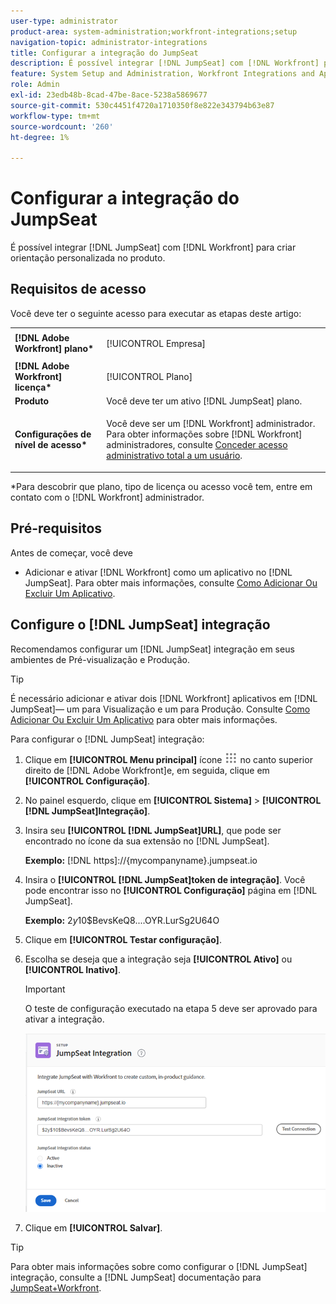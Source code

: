 ```yaml
---
user-type: administrator
product-area: system-administration;workfront-integrations;setup
navigation-topic: administrator-integrations
title: Configurar a integração do JumpSeat
description: É possível integrar [!DNL JumpSeat] com [!DNL Workfront] para criar orientação personalizada no produto.
feature: System Setup and Administration, Workfront Integrations and Apps
role: Admin
exl-id: 23edb48b-8cad-47be-8ace-5238a5869677
source-git-commit: 530c4451f4720a1710350f8e822e343794b63e87
workflow-type: tm+mt
source-wordcount: '260'
ht-degree: 1%

---
```


# Configurar a integração do JumpSeat

É possível integrar [!DNL JumpSeat] com [!DNL Workfront] para criar orientação personalizada no produto.

## Requisitos de acesso

Você deve ter o seguinte acesso para executar as etapas deste artigo:

<table style="table-layout:auto"> 
 <col> 
 <col> 
 <tbody> 
  <tr> 
   <td role="rowheader"><strong>[!DNL Adobe Workfront] plano*</strong></td> 
   <td> <p>[!UICONTROL Empresa] </p> </td> 
  </tr> 
  <tr> 
   <td role="rowheader"><strong>[!DNL Adobe Workfront] licença*</strong></td> 
   <td>[!UICONTROL Plano]</td> 
  </tr> 
  <tr> 
   <td role="rowheader"><strong>Produto</strong></td> 
   <td>Você deve ter um ativo [!DNL JumpSeat] plano.</td> 
  </tr> 
  <tr> 
   <td role="rowheader"><strong>Configurações de nível de acesso*</strong></td> 
   <td> <p> Você deve ser um [!DNL Workfront] administrador. Para obter informações sobre [!DNL Workfront] administradores, consulte <a href="../../administration-and-setup/add-users/configure-and-grant-access/grant-a-user-full-administrative-access.md" class="MCXref xref">Conceder acesso administrativo total a um usuário</a>.</p> </td> 
  </tr> 
 </tbody> 
</table>

&#42;Para descobrir que plano, tipo de licença ou acesso você tem, entre em contato com o [!DNL Workfront] administrador.

## Pré-requisitos

Antes de começar, você deve

* Adicionar e ativar [!DNL Workfront] como um aplicativo no [!DNL JumpSeat]. Para obter mais informações, consulte [Como Adicionar Ou Excluir Um Aplicativo](https://support.jumpseat.io/article/how-to-add-an-application/).

## Configure o [!DNL JumpSeat] integração

Recomendamos configurar um [!DNL JumpSeat] integração em seus ambientes de Pré-visualização e Produção.

>[!TIP]
>
>É necessário adicionar e ativar dois [!DNL Workfront] aplicativos em [!DNL JumpSeat]— um para Visualização e um para Produção. Consulte [Como Adicionar Ou Excluir Um Aplicativo](https://support.jumpseat.io/article/how-to-add-an-application/) para obter mais informações.

Para configurar o [!DNL JumpSeat] integração:

1. Clique em **[!UICONTROL Menu principal]** ícone ![](assets/main-menu-icon.png) no canto superior direito de [!DNL Adobe Workfront]e, em seguida, clique em **[!UICONTROL Configuração]**.
1. No painel esquerdo, clique em **[!UICONTROL Sistema]** > **[!UICONTROL [!DNL JumpSeat]Integração]**.
1. Insira seu **[!UICONTROL [!DNL JumpSeat]URL]**, que pode ser encontrado no ícone da sua extensão no [!DNL JumpSeat].

   **Exemplo:** [!DNL https]://{mycompanyname}.jumpseat.io

1. Insira o **[!UICONTROL [!DNL JumpSeat]token de integração]**. Você pode encontrar isso no **[!UICONTROL Configuração]** página em [!DNL JumpSeat].

   **Exemplo:** $2y$10$BevsKeQ8....OYR.LurSg2U64O

1. Clique em **[!UICONTROL Testar configuração]**.
1. Escolha se deseja que a integração seja **[!UICONTROL Ativo]** ou **[!UICONTROL Inativo]**.

   >[!IMPORTANT]
   >
   >O teste de configuração executado na etapa 5 deve ser aprovado para ativar a integração.

   ![Página de integração do JumpSeat](assets/jumpseat-integration-page.png)

1. Clique em **[!UICONTROL Salvar]**.

>[!TIP]
>
>Para obter mais informações sobre como configurar o [!DNL JumpSeat] integração, consulte a [!DNL JumpSeat] documentação para [JumpSeat+Workfront](https://jumpseat.io/landing-page/jumpseat-workfront/).
